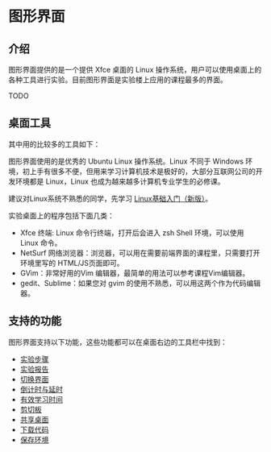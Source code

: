# 图形界面

## 介绍

图形界面提供的是一个提供 Xfce 桌面的 Linux 操作系统，用户可以使用桌面上的各种工具进行实验。目前图形界面是实验楼上应用的课程最多的界面。

TODO

## 桌面工具

其中用的比较多的工具如下：

图形界面使用的是优秀的 Ubuntu Linux 操作系统。Linux 不同于 Windows 环境，初上手有很多不便，但用来学习计算机技术是极好的，大部分互联网公司的开发环境都是 Linux，Linux 也成为越来越多计算机专业学生的必修课。

建议对Linux系统不熟悉的同学，先学习 [Linux基础入门（新版）](https://www.shiyanlou.com/courses/1)。

实验桌面上的程序包括下面几类：

* Xfce 终端: Linux 命令行终端，打开后会进入 zsh Shell 环境，可以使用 Linux 命令。
* NetSurf 网络浏览器：浏览器，可以用在需要前端界面的课程里，只需要打开环境里写的 HTML/JS页面即可。
* GVim：非常好用的Vim 编辑器，最简单的用法可以参考课程Vim编辑器。
* gedit、Sublime：如果您对 gvim 的使用不熟悉，可以用这两个作为代码编辑器。

## 支持的功能

图形界面支持以下功能，这些功能都可以在桌面右边的工具栏中找到：

* [实验步骤](../feature/lab_steps.md)
* [实验报告](../feature/lab_reports.md)
* [切换界面](../feature/switch_ui.md)
* [倒计时与延时](../feature/count_down.md)
* [有效学习时间](../feature/study_time.md)
* [剪切板](../feature/clipboard.md)
* [共享桌面](../feature/share_desktop.md)
* [下载代码](../feature/download_code.md)
* [保存环境](../quickstart/save_lab.md)

